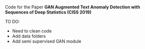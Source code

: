 Code for the Paper <B>GAN Augmented Text Anomaly Detection with Sequences of Deep Statistics (CISS 2019)</B>

TO DO:
- Need to clean code
- Add data folders
- Add semi supervised GAN module 
